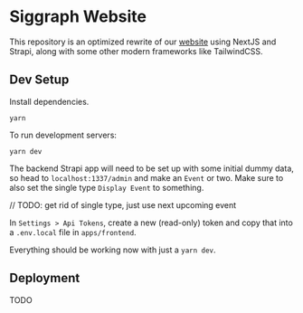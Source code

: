 # Siggraph Website

This repository is an optimized rewrite of our [website](http://cg.cis.upenn.edu/siggraph/main.html) using NextJS and Strapi, along with some other modern frameworks like TailwindCSS.

## Dev Setup

Install dependencies.

```
yarn
```

To run development servers:

```
yarn dev
```

The backend Strapi app will need to be set up with some initial dummy data, so head to `localhost:1337/admin` and make an `Event` or two. Make sure to also set the single type `Display Event` to something.

// TODO: get rid of single type, just use next upcoming event

In `Settings > Api Tokens`, create a new (read-only) token and copy that into a `.env.local` file in `apps/frontend`.

Everything should be working now with just a `yarn dev`.

## Deployment

TODO
